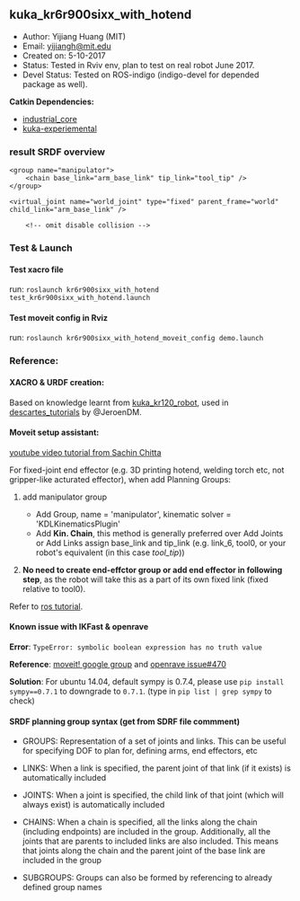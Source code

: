 ## kuka_kr6r900sixx_with_hotend

- Author: 		Yijiang Huang (MIT)
- Email: 			yijiangh@mit.edu
- Created on: 5-10-2017
- Status:			Tested in Rviv env, plan to test on real robot June 2017.
- Devel Status:	Tested on ROS-indigo (indigo-devel for depended package as well).

**Catkin Dependencies:**
- [industrial_core](http://wiki.ros.org/industrial_core)
- [kuka-experiemental](http://wiki.ros.org/kuka_experimental)

### result SRDF overview

<robot name="kuka_kr6r900sixx_with_hotend">

    <group name="manipulator">
        <chain base_link="arm_base_link" tip_link="tool_tip" />
    </group>

    <virtual_joint name="world_joint" type="fixed" parent_frame="world" child_link="arm_base_link" />

		<!-- omit disable collision -->
</robot>

### Test & Launch

#### Test xacro file
run: `roslaunch kr6r900sixx_with_hotend test_kr6r900sixx_with_hotend.launch`

#### Test moveit config in Rviz
run: `roslaunch kr6r900sixx_with_hotend_moveit_config demo.launch`

### Reference:

#### XACRO & URDF creation: 

Based on knowledge learnt from [kuka_kr120_robot](https://github.com/JeroenDM/kuka_kr120_robot/tree/dd47dedebe0baf97b16ac3b67f1b5148e9b3cf05), used in [descartes_tutorials](https://github.com/JeroenDM/descartes_tutorials/tree/ef8819baa692e37b1325f53a59fb3d5213baa15c) by @JeroenDM.

#### Moveit setup assistant:

[youtube video tutorial from Sachin Chitta](https://www.youtube.com/watch?v=asg-thB3mwA)

For fixed-joint end effector (e.g. 3D printing hotend, welding torch etc, not gripper-like acturated effector), when add Planning Groups:

1. add manipulator group
	- Add Group, name = 'manipulator', kinematic solver = 'KDLKinematicsPlugin'
	- Add **Kin. Chain**, this method is generally preferred over Add Joints or Add Links assign base_link and tip_link (e.g. link_6, tool0, or your robot's equivalent (in this case *tool_tip*))

2. **No need to create end-effctor group or add end effector in following step**, as the robot will take this as a part of its own fixed link (fixed relative to tool0).

Refer to [ros tutorial](http://wiki.ros.org/Industrial/Tutorials/Create_a_MoveIt_Pkg_for_an_Industrial_Robot).

#### Known issue with IKFast & openrave

**Error**: `TypeError: symbolic boolean expression has no truth value`

**Reference**: [moveit! google group](https://groups.google.com/forum/#!topic/moveit-users/5tP9gXY_siM) and [openrave issue#470](https://github.com/rdiankov/openrave/issues/470)

**Solution**: For ubuntu 14.04, default sympy is 0.7.4, please use `pip install sympy==0.7.1` to downgrade to `0.7.1`. (type in `pip list | grep sympy` to check)

#### SRDF planning group syntax (get from SDRF file commment)

 - GROUPS: Representation of a set of joints and links. This can be useful for specifying DOF to plan for, defining arms, end effectors, etc

 - LINKS: When a link is specified, the parent joint of that link (if it exists) is automatically included
 
 - JOINTS: When a joint is specified, the child link of that joint (which will always exist) is automatically included

 - CHAINS: When a chain is specified, all the links along the chain (including endpoints) are included in the group. Additionally, all the joints that are parents to included links are also included. This means that joints along the chain and the parent joint of the base link are included in the group

 - SUBGROUPS: Groups can also be formed by referencing to already defined group names

